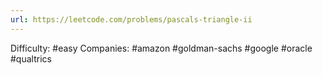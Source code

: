 ```yaml
---
url: https://leetcode.com/problems/pascals-triangle-ii
---
```


Difficulty: #easy
Companies: #amazon #goldman-sachs #google #oracle #qualtrics